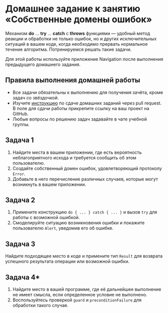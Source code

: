 # Домашнее задание к занятию «Собственные домены ошибок»

Механизм **do** ... **try** ... **catch** c **throws** функциями — удобный метод реакции и обработки не только ошибок, но и других исключительных ситуаций в вашем коде, когда необходимо прервать нормальное течение алгоритма. Потренируемся решать такие задачи.

Для этой работы используйте приложение Navigation после выполнения предыдущего домашнего задания.

## Правила выполнения домашней работы

* Все задачи обязательны к выполнению для получения зачёта, кроме задач со звёздочкой.
* Изучите [инструкцию](https://github.com/netology-code/iosint-homeworks/blob/main/Pull%20request's%20guideline.md) по сдаче домашних заданий через pull request. В поле для сдачи работы прикрепите ссылку на ваш проект на GitHub.
* Любые вопросы по решению задач задавайте в чате учебной группы.

## Задача 1
1. Найдите места в вашем приложении, где есть вероятность неблагоприятного исхода и требуется сообщить об этом пользователю. 
2. Создайте собственный домен ошибок, удовлетворяющий протоколу `Error`. 
3. Добавьте в него перечисление различных случаев, которые могут возникнуть в вашем приложении. 

## Задача 2
1. Примените конструкцию `do { ... } catch { ... }` и вызов `try` для работы с возможной ошибкой.
2. Смоделируйте ситуацию возникновения ошибки и покажите пользователю `Alert`, уведомив его об ошибке.

## Задача 3
Найдите подходящее место в коде и примените тип `Result` для возврата успешного результата операции или возможной ошибки.

## Задача 4*
1. Найдите место в вашей программе, где её дальнейшее выполнение не имеет смысла, если определенное условие не выполнено.
2. Воспользуйтесь проверкой `guard` и `preconditionFailure` для обработки такого случая.
